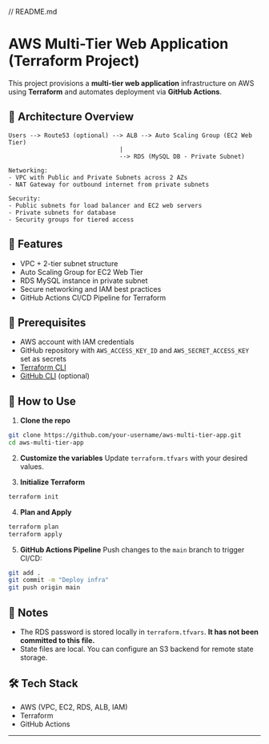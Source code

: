 // README.md
# AWS Multi-Tier Web Application (Terraform Project)

This project provisions a **multi-tier web application** infrastructure on AWS using **Terraform** and automates deployment via **GitHub Actions**.

## 🧱 Architecture Overview

```
Users --> Route53 (optional) --> ALB --> Auto Scaling Group (EC2 Web Tier)
                               |
                               --> RDS (MySQL DB - Private Subnet)

Networking:
- VPC with Public and Private Subnets across 2 AZs
- NAT Gateway for outbound internet from private subnets

Security:
- Public subnets for load balancer and EC2 web servers
- Private subnets for database
- Security groups for tiered access
```

## 🚀 Features
- VPC + 2-tier subnet structure
- Auto Scaling Group for EC2 Web Tier
- RDS MySQL instance in private subnet
- Secure networking and IAM best practices
- GitHub Actions CI/CD Pipeline for Terraform

## 🔧 Prerequisites
- AWS account with IAM credentials
- GitHub repository with `AWS_ACCESS_KEY_ID` and `AWS_SECRET_ACCESS_KEY` set as secrets
- [Terraform CLI](https://developer.hashicorp.com/terraform/downloads)
- [GitHub CLI](https://cli.github.com/) (optional)

## 📁 How to Use
1. **Clone the repo**
```bash
git clone https://github.com/your-username/aws-multi-tier-app.git
cd aws-multi-tier-app
```

2. **Customize the variables**
Update `terraform.tfvars` with your desired values.

3. **Initialize Terraform**
```bash
terraform init
```

4. **Plan and Apply**
```bash
terraform plan
terraform apply
```

5. **GitHub Actions Pipeline**
Push changes to the `main` branch to trigger CI/CD:
```bash
git add .
git commit -m "Deploy infra"
git push origin main
```

## 📌 Notes
- The RDS password is stored locally in `terraform.tfvars`. **It has not been committed to this file.**
- State files are local. You can configure an S3 backend for remote state storage.

## 🛠 Tech Stack
- AWS (VPC, EC2, RDS, ALB, IAM)
- Terraform
- GitHub Actions

---

